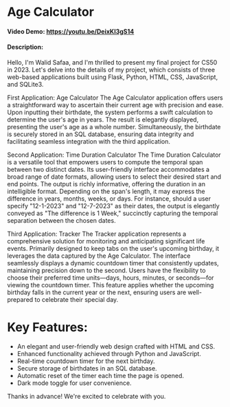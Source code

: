 # Age Calculator
#### Video Demo:  <https://youtu.be/DeixKl3gS14>
#### Description:
Hello, I'm Walid Safaa, and I'm thrilled to present my final project for CS50 in 2023. Let's delve into the details of my project, which consists of three web-based applications built using Flask, Python, HTML, CSS, JavaScript, and SQLite3.

First Application: Age Calculator
The Age Calculator application offers users a straightforward way to ascertain their current age with precision and ease. Upon inputting their birthdate, the system performs a swift calculation to determine the user's age in years. The result is elegantly displayed, presenting the user's age as a whole number. Simultaneously, the birthdate is securely stored in an SQL database, ensuring data integrity and facilitating seamless integration with the third application.

Second Application: Time Duration Calculator
The Time Duration Calculator is a versatile tool that empowers users to compute the temporal span between two distinct dates. Its user-friendly interface accommodates a broad range of date formats, allowing users to select their desired start and end points. The output is richly informative, offering the duration in an intelligible format. Depending on the span's length, it may express the difference in years, months, weeks, or days. For instance, should a user specify "12-1-2023" and "12-7-2023" as their dates, the output is elegantly conveyed as "The difference is 1 Week," succinctly capturing the temporal separation between the chosen dates.

Third Application: Tracker
The Tracker application represents a comprehensive solution for monitoring and anticipating significant life events. Primarily designed to keep tabs on the user's upcoming birthday, it leverages the data captured by the Age Calculator. The interface seamlessly displays a dynamic countdown timer that consistently updates, maintaining precision down to the second. Users have the flexibility to choose their preferred time units—days, hours, minutes, or seconds—for viewing the countdown timer. This feature applies whether the upcoming birthday falls in the current year or the next, ensuring users are well-prepared to celebrate their special day.

# Key Features:
- An elegant and user-friendly web design crafted with HTML and CSS.
- Enhanced functionality achieved through Python and JavaScript.
- Real-time countdown timer for the next birthday.
- Secure storage of birthdates in an SQL database.
- Automatic reset of the timer each time the page is opened.
- Dark mode toggle for user convenience.

Thanks in advance!
We're excited to celebrate with you.